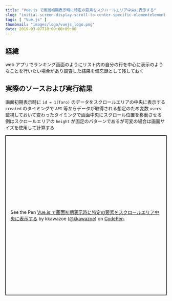 ```yaml
---
title: "Vue.js で画面初期表示時に特定の要素をスクロールエリア中央に表示する"
slug: "initial-screen-display-scroll-to-center-specific-elementelement-with-vuejs"
tags: [ "Vue.js" ]
thumbnail: "images/logo/vuejs_logo.png"
date: 2019-03-07T18:00:00+09:00
---
```


## 経緯

web アプリでランキング画面のようにリスト内の自分の行を中心に表示のようなことを行いたい場合があり調査した結果を備忘録として残しておく

## 実際のソースおよび実行結果

画面初期表示時に `id = 1(Taro)` のデータをスクロールエリアの中央に表示する  
`created` のタイミングで `API` 等からデータが取得される想定のため変数 `users` 監視しておいて変わったタイミングで画面中央にスクロール位置を移動させる  
例はスクロールエリアの `height` が固定のパターンであるが可変の場合は画面サイズを使用して計算する

<p class="codepen" data-height="500" data-theme-id="0" data-default-tab="js,result" data-user="kkawazoe" data-slug-hash="xBqwvx" style="height: 500px; box-sizing: border-box; display: flex; align-items: center; justify-content: center; border: 2px solid black; margin: 1em 0; padding: 1em;" data-pen-title="Vue.js で画面初期表示時に特定の要素をスクロールエリア中央に表示する">
  <span>See the Pen <a href="https://codepen.io/kkawazoe/pen/xBqwvx/">
  Vue.js で画面初期表示時に特定の要素をスクロールエリア中央に表示する</a> by kkawazoe (<a href="https://codepen.io/kkawazoe">@kkawazoe</a>)
  on <a href="https://codepen.io">CodePen</a>.</span>
</p>
<script async src="https://static.codepen.io/assets/embed/ei.js"></script>
